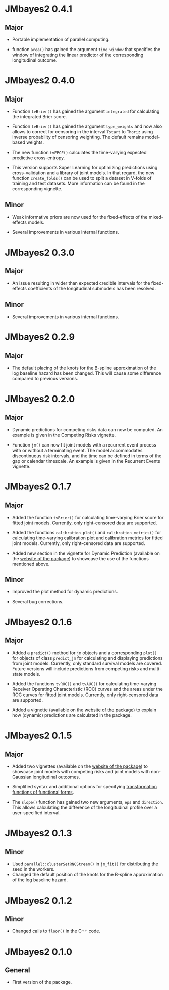 # JMbayes2 0.4.1

## Major
* Portable implementation of parallel computing.

* function `area()` has gained the argument `time_window` that specifies the window of integrating the linear predictor of the corresponding longitudinal outcome. 


# JMbayes2 0.4.0

## Major
* Function `tvBrier()` has gained the argument `integrated` for calculating the integrated Brier score.

* Function `tvBrier()` has gained the argument `type_weights` and now also allows to correct for censoring in the interval `Tstart` to `Thoriz` using inverse probability of censoring weighting. The default remains model-based weights.

* The new function `tvEPCE()` calculates the time-varying expected predictive cross-entropy.

* This version supports Super Learning for optimizing predictions using cross-validation and a library of joint models. In that regard, the new function `create_folds()` can be used to split a dataset in V-folds of training and test datasets. More information can be found in the corresponding vignette.

## Minor
* Weak informative priors are now used for the fixed-effects of the mixed-effects models.

* Several improvements in various internal functions.

# JMbayes2 0.3.0

## Major
* An issue resulting in wider than expected credible intervals for the fixed-effects coefficients of the longitudinal submodels has been resolved.

## Minor
* Several improvements in various internal functions.

# JMbayes2 0.2.9

## Major
* The default placing of the knots for the B-spline approximation of the log baseline hazard has been changed. This will cause some difference compared to previous versions.

# JMbayes2 0.2.0

## Major
* Dynamic predictions for competing risks data can now be computed. An example is given in the Competing Risks vignette.

* Function `jm()` can now fit joint models with a recurrent event process with or without a terminating event. The model accommodates discontinuous risk intervals, and the time can be defined in terms of the gap or calendar timescale. An example is given in the Recurrent Events vignette.

# JMbayes2 0.1.7

## Major
* Added the function `tvBrier()` for calculating time-varying Brier score for fitted joint models. Currently, only right-censored data are supported.

* Added the functions `calibration_plot()` and `calibration_metrics()` for calculating time-varying calibration plot and calibration metrics for fitted joint models. Currently, only right-censored data are supported.

* Added new section in the vignette for Dynamic Prediction (available on the [website of the package](https://drizopoulos.github.io/JMbayes2/)) to showcase the use of the functions mentioned above. 

## Minor
* Improved the plot method for dynamic predictions.

* Several bug corrections.

# JMbayes2 0.1.6

## Major
* Added a `predict()` method for `jm` objects and a corresponding `plot()` for objects of class `predict_jm` for calculating and displaying predictions from joint models. Currently, only standard survival models are covered. Future versions will include predictions from competing risks and multi-state models.

* Added the functions `tvROC()` and `tvAUC()` for calculating time-varying Receiver Operating Characteristic (ROC) curves and the areas under the ROC curves for fitted joint models. Currently, only right-censored data are supported.

* Added a vignette (available on the [website of the package](https://drizopoulos.github.io/JMbayes2/)) to explain how (dynamic) predictions are calculated in the package. 


# JMbayes2 0.1.5

## Major
* Added two vignettes (available on the [website of the package](https://drizopoulos.github.io/JMbayes2/)) to showcase joint models with competing risks and joint models with non-Gaussian longitudinal outcomes.

* Simplified syntax and additional options for specifying [transformation functions of functional forms](https://drizopoulos.github.io/JMbayes2/articles/Transformation_Functions.html).

* The `slope()` function has gained two new arguments, `eps` and `direction`. This allows calculating the difference of the longitudinal profile over a user-specified interval.


# JMbayes2 0.1.3

## Minor
* Used `parallel::clusterSetRNGStream()` in `jm_fit()` for distributing the seed in the workers.
* Changed the default position of the knots for the B-spline approximation of the log baseline hazard.


# JMbayes2 0.1.2

## Minor
* Changed calls to `floor()` in the C++ code.


# JMbayes2 0.1.0

## General
* First version of the package.

